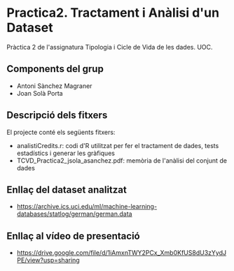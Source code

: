 # Practica2. Tractament i Anàlisi d'un Dataset
Pràctica 2 de l'assignatura Tipologia i Cicle de Vida de les dades. UOC.

## Components del grup

* Antoni Sànchez Magraner
* Joan Solà Porta

## Descripció dels fitxers

El projecte conté els següents fitxers:

* analistiCredits.r: codi d'R utilitzat per fer el tractament de dades, tests estadístics i generar les gràfiques
* TCVD_Practica2_jsola_asanchez.pdf: memòria de l'anàlisi del conjunt de dades

## Enllaç del dataset analitzat
* https://archive.ics.uci.edu/ml/machine-learning-databases/statlog/german/german.data

## Enllaç al vídeo de presentació
* https://drive.google.com/file/d/1iAmxnTWY2PCx_Xmb0KfUS8dU3zYydJPE/view?usp=sharing
